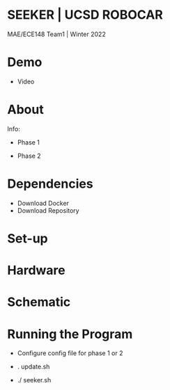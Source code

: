 # SEEKER | UCSD ROBOCAR
MAE/ECE148 Team1 | Winter 2022


# Demo

- Video

# About

Info:

- Phase 1

- Phase 2
# Dependencies

- Download Docker
- Download Repository

# Set-up

# Hardware

# Schematic

# Running the Program

- Configure config file for phase 1 or 2

- . update.sh

- ./ seeker.sh